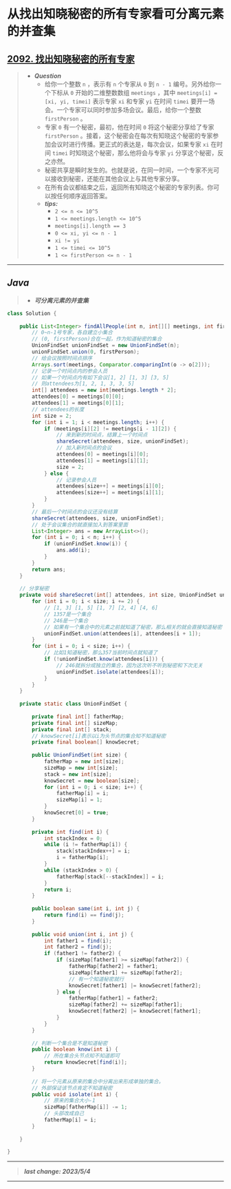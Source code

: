 # 从找出知晓秘密的所有专家看可分离元素的并查集

## [2092. 找出知晓秘密的所有专家](https://leetcode.cn/problems/find-all-people-with-secret/)

> - ***Question***
>   - 给你一个整数 `n` ，表示有 `n` 个专家从 `0` 到 `n - 1` 编号。另外给你一个下标从 `0` 开始的二维整数数组 `meetings` ，其中 `meetings[i] = [xi, yi, timei]` 表示专家 `xi` 和专家 `yi` 在时间 `timei` 要开一场会。一个专家可以同时参加多场会议。最后，给你一个整数 `firstPerson` 。
>   - 专家 `0` 有一个秘密，最初，他在时间 `0` 将这个秘密分享给了专家 `firstPerson` 。接着，这个秘密会在每次有知晓这个秘密的专家参加会议时进行传播。更正式的表达是，每次会议，如果专家 `xi` 在时间 `timei` 时知晓这个秘密，那么他将会与专家 `yi` 分享这个秘密，反之亦然。
>   - 秘密共享是瞬时发生的。也就是说，在同一时间，一个专家不光可以接收到秘密，还能在其他会议上与其他专家分享。
>   - 在所有会议都结束之后，返回所有知晓这个秘密的专家列表。你可以按任何顺序返回答案。
>   - ***tips:***
>     - `2 <= n <= 10^5`
>     - `1 <= meetings.length <= 10^5`
>     - `meetings[i].length == 3`
>     - `0 <= xi, yi <= n - 1`
>     - `xi != yi`
>     - `1 <= timei <= 10^5`
>     - `1 <= firstPerson <= n - 1`

---

## *Java*

> - ***可分离元素的并查集***

```java
class Solution {
    
    public List<Integer> findAllPeople(int n, int[][] meetings, int firstPerson) {
        // 0~n-1号专家，各自建立小集合
        // (0, firstPerson)合在一起，作为知道秘密的集合
        UnionFindSet unionFindSet = new UnionFindSet(n);
        unionFindSet.union(0, firstPerson);
        // 给会议按照时间点排序
        Arrays.sort(meetings, Comparator.comparingInt(o -> o[2]));
        // 记录一个时间点内的参会人员
        // 如果一个时间点内有如下会议[1, 2] [1, 3] [3, 5]
        // 则attendees为[1, 2, 1, 3, 3, 5]
        int[] attendees = new int[meetings.length * 2];
        attendees[0] = meetings[0][0];
        attendees[1] = meetings[0][1];
        // attendees的长度
        int size = 2;
        for (int i = 1; i < meetings.length; i++) {
            if (meetings[i][2] != meetings[i - 1][2]) {
                // 来到新的时间点，结算上一个时间点
                shareSecret(attendees, size, unionFindSet);
                // 加入新时间点的会议
                attendees[0] = meetings[i][0];
                attendees[1] = meetings[i][1];
                size = 2;
            } else {
                // 记录参会人员
                attendees[size++] = meetings[i][0];
                attendees[size++] = meetings[i][1];
            }
        }
        // 最后一个时间点的会议还没有结算
        shareSecret(attendees, size, unionFindSet);
        // 处于会议集合的就直接加入到答案里面
        List<Integer> ans = new ArrayList<>();
        for (int i = 0; i < n; i++) {
            if (unionFindSet.know(i)) {
                ans.add(i);
            }
        }
        return ans;
    }
    
    // 分享秘密
    private void shareSecret(int[] attendees, int size, UnionFindSet unionFindSet) {
        for (int i = 0; i < size; i += 2) {
            // [1, 3] [1, 5] [1, 7] [2, 4] [4, 6]
            // 1357是一个集合
            // 246是一个集合
            // 如果有一个集合中的元素之前就知道了秘密，那么相关的就会直接知道秘密
            unionFindSet.union(attendees[i], attendees[i + 1]);
        }
        for (int i = 0; i < size; i++) {
            // 比如1知道秘密，那么357当前时间点就知道了
            if (!unionFindSet.know(attendees[i])) {
                // 246就拆分成独立的集合，因为这次听不听到秘密和下次无关
                unionFindSet.isolate(attendees[i]);
            }
        }
    }
    
    private static class UnionFindSet {
        
        private final int[] fatherMap;
        private final int[] sizeMap;
        private final int[] stack;
        // knowSecret[i]表示以i为头节点的集合知不知道秘密
        private final boolean[] knowSecret;
        
        public UnionFindSet(int size) {
            fatherMap = new int[size];
            sizeMap = new int[size];
            stack = new int[size];
            knowSecret = new boolean[size];
            for (int i = 0; i < size; i++) {
                fatherMap[i] = i;
                sizeMap[i] = 1;
            }
            knowSecret[0] = true;
        }
        
        private int find(int i) {
            int stackIndex = 0;
            while (i != fatherMap[i]) {
                stack[stackIndex++] = i;
                i = fatherMap[i];
            }
            while (stackIndex > 0) {
                fatherMap[stack[--stackIndex]] = i;
            }
            return i;
        }
        
        public boolean same(int i, int j) {
            return find(i) == find(j);
        }
        
        public void union(int i, int j) {
            int father1 = find(i);
            int father2 = find(j);
            if (father1 != father2) {
                if (sizeMap[father1] >= sizeMap[father2]) {
                    fatherMap[father2] = father1;
                    sizeMap[father1] += sizeMap[father2];
                    // 有一个知道秘密就行
                    knowSecret[father1] |= knowSecret[father2];
                } else {
                    fatherMap[father1] = father2;
                    sizeMap[father2] += sizeMap[father1];
                    knowSecret[father2] |= knowSecret[father1];
                }
            }
        }
        
        // 判断一个集合是不是知道秘密
        public boolean know(int i) {
            // 所在集合头节点知不知道即可
            return knowSecret[find(i)];
        }
        
        // 将一个元素从原来的集合中分离出来形成单独的集合。
        // 外部保证该节点肯定不知道秘密
        public void isolate(int i) {
            // 原来的集合大小-1
            sizeMap[fatherMap[i]] -= 1;
            // 头部改成自己
            fatherMap[i] = i;
        }
        
    }
    
}
```

---

> ***last change: 2023/5/4***

---
